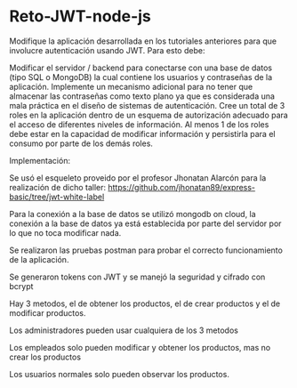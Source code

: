 # Reto-JWT-node-js

Modifique la aplicación desarrollada en los tutoriales anteriores para que involucre autenticación usando JWT. Para esto debe:

Modificar el servidor / backend para conectarse con una base de datos (tipo SQL o MongoDB) la cual contiene los usuarios y contraseñas de la aplicación. Implemente un mecanismo adicional para no tener que almacenar las contraseñas como texto plano ya que es considerada una mala práctica en el diseño de sistemas de autenticación.
Cree un total de 3 roles en la aplicación dentro de un esquema de autorización adecuado para el acceso de diferentes niveles de información. Al menos 1 de los roles debe estar en la capacidad de modificar información y persistirla para el consumo por parte de los demás roles.

Implementación:

Se usó el esqueleto proveido por el profesor Jhonatan Alarcón para la realización de dicho taller: https://github.com/jhonatan89/express-basic/tree/jwt-white-label

Para la conexión a la base de datos se utilizó mongodb on cloud, la conexión a la base de datos ya está establecida por parte del servidor por lo que no toca modificar nada.

Se realizaron las pruebas postman para probar el correcto funcionamiento de la aplicación.

Se generaron tokens con JWT y se manejó la seguridad y cifrado con bcrypt

Hay 3 metodos, el de obtener los productos, el de crear productos y el de modificar productos.

Los administradores pueden usar cualquiera de los 3 metodos

Los empleados solo pueden modificar y obtener los productos, mas no crear los productos

Los usuarios normales solo pueden observar los productos.
